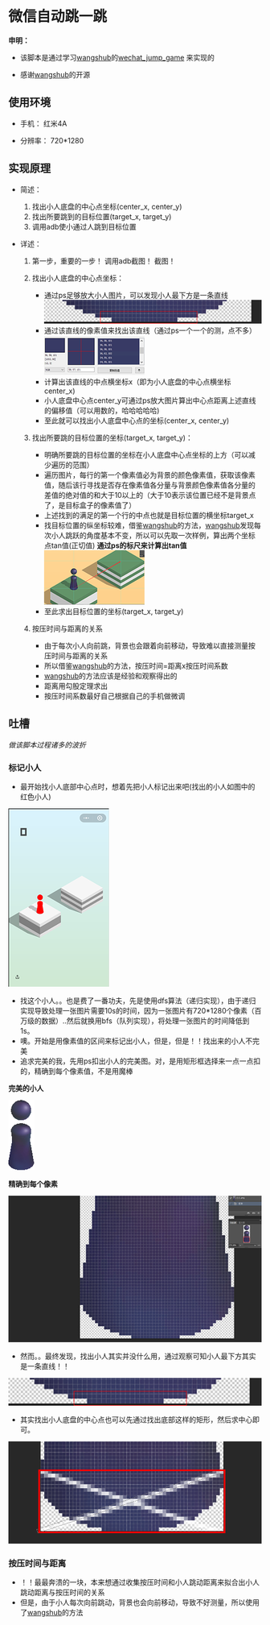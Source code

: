 # 微信自动跳一跳

**申明：**

- 该脚本是通过学习[wangshub](https://github.com/wangshub)的[wechat_jump_game](https://github.com/wangshub/wechat_jump_game) 来实现的

- 感谢[wangshub](https://github.com/wangshub)的开源

## 使用环境

- 手机：   红米4A

- 分辨率： 720*1280

## 实现原理

- 简述：
    1. 找出小人底盘的中心点坐标(center_x, center_y)
    2. 找出所要跳到的目标位置(target_x, target_y)
    3. 调用adb使小通过人跳到目标位置

- 详述：
    1. 第一步，重要的一步！ 调用adb截图！ 截图！
    
    2. 找出小人底盘的中心点坐标：
        - 通过ps足够放大小人图片，可以发现小人最下方是一条直线
        ![](README_IMG/小人底部的线.png)
        - 通过该直线的像素值来找出该直线（通过ps一个一个的测，点不多）
        ![](README_IMG/底边线的像素值.png)
        - 计算出该直线的中点横坐标x（即为小人底盘的中心点横坐标center_x)
        - 小人底盘中心点center_y可通过ps放大图片算出中心点距离上述直线的偏移值（可以用数的，哈哈哈哈哈)
        - 至此就可以找出小人底盘中心点的坐标(center_x, center_y)

    3. 找出所要跳的目标位置的坐标(target_x, target_y)：
        - 明确所要跳的目标位置的坐标在小人底盘中心点坐标的上方（可以减少遍历的范围）
        - 遍历图片，每行的第一个像素值必为背景的颜色像素值，获取该像素值，随后该行寻找是否存在像素值各分量与背景颜色像素值各分量的差值的绝对值的和大于10以上的（大于10表示该位置已经不是背景点了，是目标盒子的像素值了）
        - 上述找到的满足的第一个行的中点也就是目标位置的横坐标target_x
        - 找目标位置的纵坐标较难，借鉴[wangshub](https://github.com/wangshub)的方法，[wangshub](https://github.com/wangshub)发现每次小人跳跃的角度基本不变，所以可以先取一次样例，算出两个坐标点tan值(正切值)
        **通过ps的标尺来计算出tan值**
        ![](README_IMG/求倾斜角.png)
        - 至此求出目标位置的坐标(target_x, target_y)

    4. 按压时间与距离的关系
        - 由于每次小人向前跳，背景也会跟着向前移动，导致难以直接测量按压时间与距离的关系
        - 所以借鉴[wangshub](https://github.com/wangshub)的方法，按压时间=距离x按压时间系数
        - [wangshub](https://github.com/wangshub)的方法应该是经验和观察得出的
        - 距离用勾股定理求出
        - 按压时间系数最好自己根据自己的手机做微调

## 吐槽
*做该脚本过程诸多的波折*

### 标记小人
- 最开始找小人底部中心点时，想着先把小人标记出来吧(找出的小人如图中的红色小人)

![](README_IMG/找到的小人.png)

- 找这个小人。。也是费了一番功夫，先是使用dfs算法（递归实现），由于递归实现导致处理一张图片需要10s的时间，因为一张图片有720*1280个像素（百万级的数据）..然后就换用bfs（队列实现），将处理一张图片的时间降低到1s。
- 噢。开始是用像素值的区间来标记出小人，但是，但是！！找出来的小人不完美
- 追求完美的我，先用ps扣出小人的完美图。对，是用矩形框选择来一点一点扣的，精确到每个像素值，不是用魔棒

**完美的小人**

![](README_IMG/小人.png)

**精确到每个像素**

![](README_IMG/小人像素格.png)

- 然而。。最终发现，找出小人其实并没什么用，通过观察可知小人最下方其实是一条直线！！

![](README_IMG/小人底部的线.png)

- 其实找出小人底盘的中心点也可以先通过找出底部这样的矩形，然后求中心即可。

![](README_IMG/小人底盘中心.png)

### 按压时间与距离

- ！！最最奔溃的一块，本来想通过收集按压时间和小人跳动距离来拟合出小人跳动距离与按压时间的关系
- 但是，由于小人每次向前跳动，背景也会向前移动，导致不好测量，所以使用了[wangshub](https://github.com/wangshub)的方法